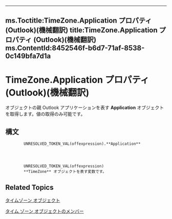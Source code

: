 

---
ms.Toctitle:TimeZone.Application プロパティ (Outlook)(機械翻訳)
title:TimeZone.Application プロパティ (Outlook)(機械翻訳)
ms.ContentId:8452546f-b6d7-71af-8538-0c149bfa7d1a
---
# TimeZone.Application プロパティ (Outlook)(機械翻訳)




オブジェクトの親 Outlook アプリケーションを表す **Application** オブジェクトを取得します。値の取得のみ可能です。

## 構文

            UNRESOLVED_TOKEN_VAL(offexpression).**Application**




            UNRESOLVED_TOKEN_VAL(offexpression)
            **TimeZone** オブジェクトを表す変数です。



## Related Topics

[タイムゾーン オブジェクト](b27da70d-e545-cc13-9529-cfd327ab7a7c.md)

[タイム ゾーン オブジェクトのメンバー](2d6dc563-52f4-5707-b84d-a9c897eb2cda.md)




